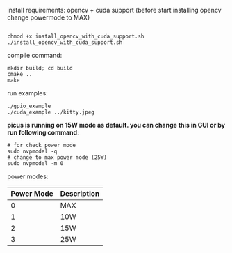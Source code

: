 install requirements:
opencv + cuda support (before start installing opencv change powermode to MAX)
```

chmod +x install_opencv_with_cuda_support.sh
./install_opencv_with_cuda_support.sh
```

compile command:
```
mkdir build; cd build
cmake ..
make
```

run examples:
```
./gpio_example
./cuda_example ../kitty.jpeg
```



**picus is running on 15W mode as default. you can change this in GUI or by run following command:**
```
# for check power mode
sudo nvpmodel -q
# change to max power mode (25W)
sudo nvpmodel -m 0
```

power modes:

| Power Mode | Description |
|------------|-------------|
| 0          | MAX         |
| 1          | 10W         |
| 2          | 15W         |
| 3          | 25W         |
